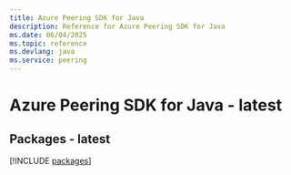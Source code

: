 ```yaml
---
title: Azure Peering SDK for Java
description: Reference for Azure Peering SDK for Java
ms.date: 06/04/2025
ms.topic: reference
ms.devlang: java
ms.service: peering
---
```

# Azure Peering SDK for Java - latest
## Packages - latest
[!INCLUDE [packages](peering-index.md)]